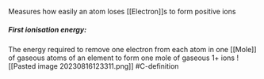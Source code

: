Measures how easily an atom loses [[Electron]]s to form positive ions

##### First ionisation energy:
The energy required to remove one electron from each atom in one [[Mole]] of gaseous atoms of an element to form one mole of gaseous 1+ ions
![[Pasted image 20230816123311.png]]
#C-definition
